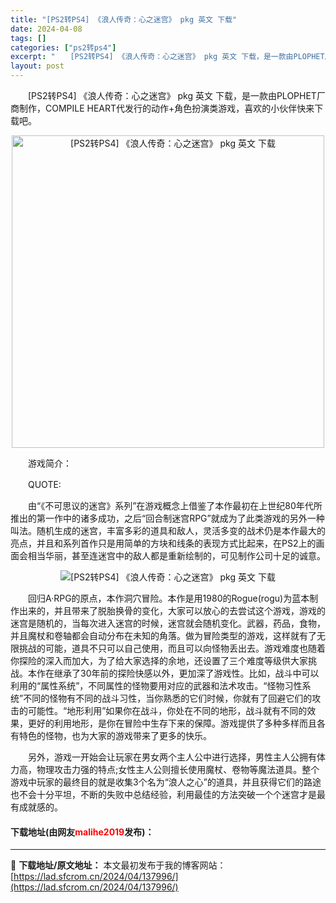 ```yaml
---
title: "[PS2转PS4] 《浪人传奇：心之迷宫》 pkg 英文 下载"
date: 2024-04-08
tags: []
categories: ["ps2转ps4"]
excerpt: "　　[PS2转PS4] 《浪人传奇：心之迷宫》 pkg 英文 下载，是一款由PLOPHET厂商制作，COMPILE HEART代发行的动作+角色扮演类游戏，喜欢的小伙伴快来下载吧。 　　游戏简介： 　　QUOTE: 　　由&ldquo;《不可思议的迷宫》系列&rdquo;在游戏概念上借鉴了本作最初在&hellip;"
layout: post
---
```


 <p>　　[PS2转PS4] 《浪人传奇：心之迷宫》 pkg 英文 下载，是一款由PLOPHET厂商制作，COMPILE HEART代发行的动作+角色扮演类游戏，喜欢的小伙伴快来下载吧。</p> <p align="center"><img align="" border="0" src="https://lad.sfcrom.cn/wp-content/uploads/2024/04/20240408_6613f9fc3fe63.jpg" width="500" alt="[PS2转PS4] 《浪人传奇：心之迷宫》 pkg 英文 下载" /></p> <p>　　游戏简介：</p> <p>　　QUOTE:</p> <p>　　由&ldquo;《不可思议的迷宫》系列&rdquo;在游戏概念上借鉴了本作最初在上世纪80年代所推出的第一作中的诸多成功，之后&ldquo;回合制迷宫RPG&rdquo;就成为了此类游戏的另外一种叫法。随机生成的迷宫，丰富多彩的道具和敌人，灵活多变的战术仍是本作最大的亮点，并且和系列首作只是用简单的方块和线条的表现方式比起来，在PS2上的画面会相当华丽，甚至连迷宫中的敌人都是重新绘制的，可见制作公司十足的诚意。</p> <p align="center"><img align="" border="0" src="http://www.compileheart.com/rogue/img/story.jpg" alt="[PS2转PS4] 《浪人传奇：心之迷宫》 pkg 英文 下载" /></p> <p>　　回归A&middot;RPG的原点，本作洞穴冒险。本作是用1980的Rogue(rogu)为蓝本制作出来的，并且带来了脱胎换骨的变化，大家可以放心的去尝试这个游戏，游戏的迷宫是随机的，当每次进入迷宫的时候，迷宫就会随机变化。武器，药品，食物，并且魔杖和卷轴都会自动分布在未知的角落。做为冒险类型的游戏，这样就有了无限挑战的可能，道具不只可以自己使用，而且可以向怪物丢出去。游戏难度也随着你探险的深入而加大，为了给大家选择的余地，还设置了三个难度等级供大家挑战。本作在继承了30年前的探险快感以外，更加深了游戏性。比如，战斗中可以利用的&ldquo;属性系统&rdquo;，不同属性的怪物要用对应的武器和法术攻击。&ldquo;怪物习性系统&rdquo;不同的怪物有不同的战斗习性，当你熟悉的它们时候，你就有了回避它们的攻击的可能性。&ldquo;地形利用&rdquo;如果你在战斗，你处在不同的地形，战斗就有不同的效果，更好的利用地形，是你在冒险中生存下来的保障。游戏提供了多种多样而且各有特色的怪物，也为大家的游戏带来了更多的快乐。</p> <p>　　另外，游戏一开始会让玩家在男女两个主人公中进行选择，男性主人公拥有体力高，物理攻击力强的特点;女性主人公则擅长使用魔杖、卷物等魔法道具。整个游戏中玩家的最终目的就是收集3个名为&ldquo;浪人之心&rdquo;的道具，并且获得它们的路途也不会十分平坦，不断的失败中总结经验，利用最佳的方法突破一个个迷宫才是最有成就感的。</p> <p><h4>下载地址(由网友<font color="red">malihe2019</font>发布)：</h4></p> 

---
📖 **下载地址/原文地址：** 本文最初发布于我的博客网站：[https://lad.sfcrom.cn/2024/04/137996/](https://lad.sfcrom.cn/2024/04/137996/)
